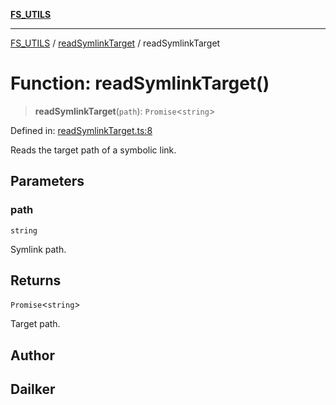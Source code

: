 [**FS_UTILS**](../../README.md)

***

[FS_UTILS](../../README.md) / [readSymlinkTarget](../README.md) / readSymlinkTarget

# Function: readSymlinkTarget()

> **readSymlinkTarget**(`path`): `Promise`\<`string`\>

Defined in: [readSymlinkTarget.ts:8](https://github.com/dailker/everyutil/blob/26e2bb73429918cf0d08899e9efd90b82a42c92e/src/fs/readSymlinkTarget.ts#L8)

Reads the target path of a symbolic link.

## Parameters

### path

`string`

Symlink path.

## Returns

`Promise`\<`string`\>

Target path.

## Author

## Dailker
